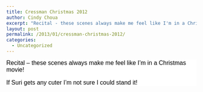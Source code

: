 ```yaml
---
title: Cressman Christmas 2012
author: Cindy Choua
excerpt: "Recital - these scenes always make me feel like I'm in a Christmas movie!If Suri gets any cuter I'm not sure I could stand it!"
layout: post
permalink: /2013/01/cressman-christmas-2012/
categories:
  - Uncategorized
---
```

<div style="color:#000;background-color:#fff;font-family:verdana, helvetica, sans-serif;font-size:12pt;">
  <div>
    Recital &#8211; these scenes always make me feel like I&#8217;m in a Christmas movie!
  </div>
  
  <p />
  
  <div style="color:rgb(0,0,0);font-size:16px;font-family:verdana, helvetica, sans-serif;background-color:transparent;font-style:normal;">
    If Suri gets any cuter I&#8217;m not sure I could stand it!
  </div>
</div>

<div class='p_embed p_video_embed'>
</div>

<div class='p_embed p_video_embed'>
</div>

<div class='p_embed p_video_embed'>
</div>

<div class='p_embed p_video_embed'>
</div>